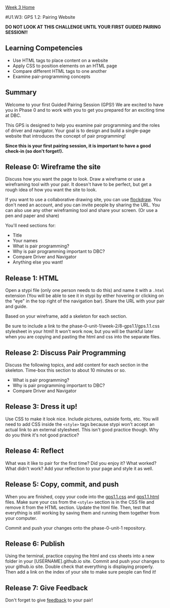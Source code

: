 [Week 3 Home](../)

#U1.W3: GPS 1.2: Pairing Website

**DO NOT LOOK AT THIS CHALLENGE UNTIL YOUR FIRST GUIDED PAIRING SESSION!!**

## Learning Competencies
  - Use HTML tags to place content on a website
  - Apply CSS to position elements on an HTML page
  - Compare different HTML tags to one another
  - Examine pair-programming concepts

## Summary
  Welcome to your first Guided Pairing Session (GPS!)
  We are excited to have you in Phase 0 and to work with
  you to get you prepared for an exciting time at DBC.

  This GPS is designed to help you examine pair programming and the roles of driver and
  navigator. Your goal is to design and build a single-page website that
  introduces the concept of pair programming!

  **Since this is your first pairing session, it is important
  to have a good check-in (so don't forget!).**

## Release 0: Wireframe the site
Discuss how you want the page to look. Draw a wireframe or use a wireframing tool with your pair. It doesn't have to be perfect, but get a rough idea of how you want the site to look.

If you want to use a collaborative drawing site, you can use [flockdraw](http://flockdraw.com). You don't need an account, and you can invite people by sharing the URL. You can also use any other wireframing tool and share your screen. (Or use a pen and paper and share)

You'll need sections for:
- Title
- Your names
- What is pair programming?
- Why is pair programming important to DBC?
- Compare Driver and Navigator
- Anything else you want!

## Release 1: HTML

Open a stypi file (only one person needs to do this) and name it with a `.html` extension (You will be able to see it in stypi by either hovering or clicking on the "eye" in the top right of the navigation bar). Share the URL with your pair and guide.

Based on your wireframe, add a skeleton for each section.

Be sure to include a link to the phase-0-unit-1/week-2/8-gps1.1/gps.1.1.css stylesheet in your html! It won't work now, but you will be thankful later when you are copying and pasting the html and css into the separate files.


## Release 2: Discuss Pair Programming
Discuss the following topics, and add content for each section in the skeleton. Time-box this section to about 10 minutes or so.

- What is pair programming?
- Why is pair programming important to DBC?
- Compare Driver and Navigator

## Release 3: Dress it up!
Use CSS to make it look nice. Include pictures, outside fonts, etc. You will need to add CSS inside the `<style>` tags because stypi won't accept an actual link to an external stylesheet. This isn't good practice though. Why do you think it's not good practice?

## Release 4: Reflect
What was it like to pair for the first time? Did you enjoy it? What worked? What didn't work? Add your reflection to your page and style it as well.

## Release 5: Copy, commit, and push
When you are finished, copy your code into the [gps1.1.css](gps1.1.css) and [gps1.1.html](gps1.1.html) files. Make sure your css from the `<style>` section is in the CSS file and remove it from the HTML section. Update the html file. Then, test that everything is still  working by saving them
and running them together from your computer.

Commit and push your changes onto the phase-0-unit-1 repository.

## Release 6: Publish
Using the terminal, practice copying the html and css sheets into a new folder in your [USERNAME].github.io site. Commit and push your changes to your github.io site. Double check that everything is displaying properly. Then add a link on the index of your site to make sure people can find it!

## Release 7: Give Feedback
Don't forget to give [feedback](https://socrates.devbootcamp.com/feedback/new) to your pair!
